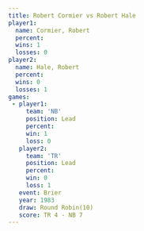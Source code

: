 ```yaml
---
title: Robert Cormier vs Robert Hale
player1:               
  name: Cormier, Robert
  percent:             
  wins: 1              
  losses: 0            
player2:               
  name: Hale, Robert   
  percent:             
  wins: 0              
  losses: 1            
games:
 - player1:        
     team: 'NB'    
     position: Lead
     percent:      
     win: 1        
     loss: 0       
   player2:        
     team: 'TR'    
     position: Lead
     percent:      
     win: 0        
     loss: 1       
   event: Brier         
   year: 1983           
   draw: Round Robin(10)
   score: TR 4 - NB 7   
---
```

